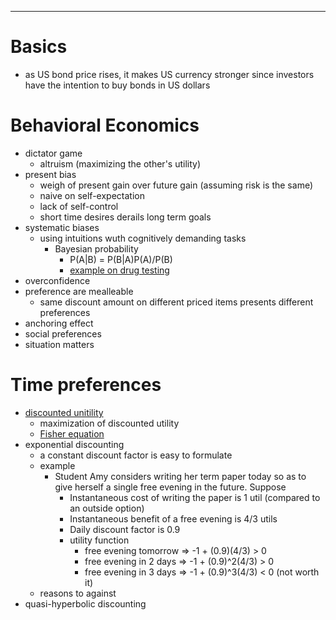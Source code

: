 ___

# Basics

- as US bond price rises, it makes US currency stronger since investors have
  the intention to buy bonds in US dollars

# Behavioral Economics

- dictator game
  * altruism (maximizing the other's utility)
- present bias
  * weigh of present gain over future gain (assuming risk is the same)
  * naive on self-expectation
  * lack of self-control
  * short time desires derails long term goals
- systematic biases
  * using intuitions wuth cognitively demanding tasks
    + Bayesian probability
      + P(A|B) = P(B|A)P(A)/P(B)
      + [example on drug testing](https://en.wikipedia.org/wiki/Bayes%27_theorem#Drug_testing)
- overconfidence
- preference are mealleable
  * same discount amount on different priced items presents different preferences
- anchoring effect
- social preferences
- situation matters

# Time preferences

- [discounted unitility](https://en.wikipedia.org/wiki/Discounted_utility)
  + maximization of discounted utility
  + [Fisher equation](https://en.wikipedia.org/wiki/Fisher_equation)
- exponential discounting
  + a constant discount factor is easy to formulate
  + example
    + Student Amy considers writing her term paper today so as to give herself
    a single free evening in the future. Suppose
      + Instantaneous cost of writing the paper is 1 util (compared to an
        outside option)
      + Instantaneous benefit of a free evening is 4/3 utils
      + Daily discount factor is 0.9
      + utility function
        + free evening tomorrow => -1 + (0.9)(4/3) > 0
        + free evening in 2 days => -1 + (0.9)^2(4/3) > 0
        + free evening in 3 days => -1 + (0.9)^3(4/3) < 0 (not worth it)
  + reasons to against
- quasi-hyperbolic discounting
